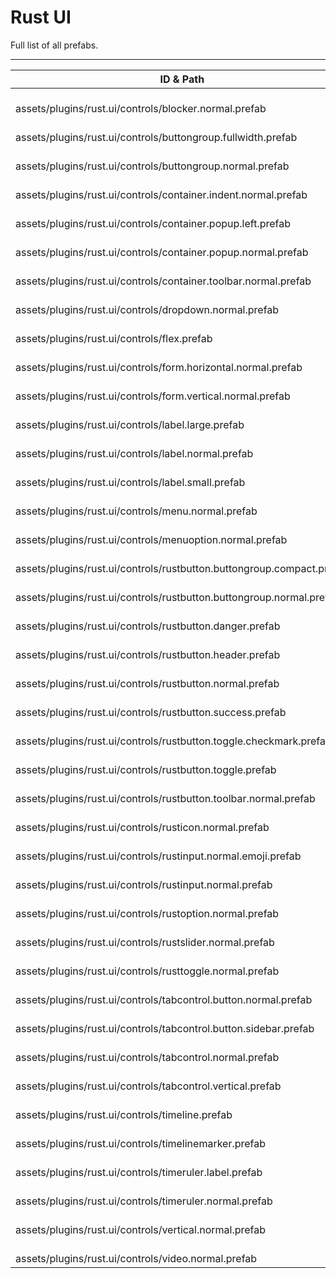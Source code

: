 # Rust UI
Full list of all <Badge type="warning" text="41"/> prefabs.

---
| ID & Path |
| --- |
| <a href="#2591091868"><Badge id="2591091868" type="tip" text="#"/></a> <Badge type="tip" text="2591091868"/> <Badge type="info" text="UnityEngine.UI.Image"/> <Badge type="info" text="Rust.UI.Blocker"/> <br> assets/plugins/rust.ui/controls/blocker.normal.prefab |
| <a href="#3795888120"><Badge id="3795888120" type="tip" text="#"/></a> <Badge type="tip" text="3795888120"/> <Badge type="info" text="UnityEngine.UI.Image"/> <Badge type="info" text="UnityEngine.UI.Mask"/> <Badge type="info" text="Rust.UI.RustButtonGroup"/> <Badge type="info" text="Rust.UI.RustLayout"/> <br> assets/plugins/rust.ui/controls/buttongroup.fullwidth.prefab |
| <a href="#1451701774"><Badge id="1451701774" type="tip" text="#"/></a> <Badge type="tip" text="1451701774"/> <Badge type="info" text="UnityEngine.UI.Image"/> <Badge type="info" text="UnityEngine.UI.Mask"/> <Badge type="info" text="Rust.UI.RustButtonGroup"/> <Badge type="info" text="Rust.UI.RustLayout"/> <br> assets/plugins/rust.ui/controls/buttongroup.normal.prefab |
| <a href="#1930286056"><Badge id="1930286056" type="tip" text="#"/></a> <Badge type="tip" text="1930286056"/> <Badge type="info" text="Rust.UI.RustWrapper"/> <Badge type="info" text="Rust.UI.RustLayout"/> <br> assets/plugins/rust.ui/controls/container.indent.normal.prefab |
| <a href="#2976007114"><Badge id="2976007114" type="tip" text="#"/></a> <Badge type="tip" text="2976007114"/> <Badge type="info" text="Rust.UI.RustWrapper"/> <br> assets/plugins/rust.ui/controls/container.popup.left.prefab |
| <a href="#3654240568"><Badge id="3654240568" type="tip" text="#"/></a> <Badge type="tip" text="3654240568"/> <Badge type="info" text="Rust.UI.RustWrapper"/> <br> assets/plugins/rust.ui/controls/container.popup.normal.prefab |
| <a href="#2186974376"><Badge id="2186974376" type="tip" text="#"/></a> <Badge type="tip" text="2186974376"/> <Badge type="info" text="Rust.UI.RustWrapper"/> <Badge type="info" text="UnityEngine.UI.Image"/> <br> assets/plugins/rust.ui/controls/container.toolbar.normal.prefab |
| <a href="#2999171672"><Badge id="2999171672" type="tip" text="#"/></a> <Badge type="tip" text="2999171672"/> <Badge type="info" text="UnityEngine.UI.Image"/> <Badge type="info" text="Rust.UI.Dropdown"/> <br> assets/plugins/rust.ui/controls/dropdown.normal.prefab |
| <a href="#3180894657"><Badge id="3180894657" type="tip" text="#"/></a> <Badge type="tip" text="3180894657"/> <Badge type="info" text="UnityEngine.UI.LayoutElement"/> <br> assets/plugins/rust.ui/controls/flex.prefab |
| <a href="#2509479773"><Badge id="2509479773" type="tip" text="#"/></a> <Badge type="tip" text="2509479773"/> <Badge type="info" text="UnityEngine.UI.Image"/> <Badge type="info" text="Rust.UI.RustWrapper"/> <br> assets/plugins/rust.ui/controls/form.horizontal.normal.prefab |
| <a href="#4094338657"><Badge id="4094338657" type="tip" text="#"/></a> <Badge type="tip" text="4094338657"/> <Badge type="info" text="UnityEngine.UI.Image"/> <Badge type="info" text="Rust.UI.RustWrapper"/> <br> assets/plugins/rust.ui/controls/form.vertical.normal.prefab |
| <a href="#2133885375"><Badge id="2133885375" type="tip" text="#"/></a> <Badge type="tip" text="2133885375"/> <Badge type="info" text="Rust.UI.RustText"/> <br> assets/plugins/rust.ui/controls/label.large.prefab |
| <a href="#2698349351"><Badge id="2698349351" type="tip" text="#"/></a> <Badge type="tip" text="2698349351"/> <Badge type="info" text="Rust.UI.RustText"/> <br> assets/plugins/rust.ui/controls/label.normal.prefab |
| <a href="#2574199535"><Badge id="2574199535" type="tip" text="#"/></a> <Badge type="tip" text="2574199535"/> <Badge type="info" text="Rust.UI.RustText"/> <br> assets/plugins/rust.ui/controls/label.small.prefab |
| <a href="#199235127"><Badge id="199235127" type="tip" text="#"/></a> <Badge type="tip" text="199235127"/> <Badge type="info" text="Rust.UI.RustLayout"/> <Badge type="info" text="Rust.UI.Menu"/> <br> assets/plugins/rust.ui/controls/menu.normal.prefab |
| <a href="#320872271"><Badge id="320872271" type="tip" text="#"/></a> <Badge type="tip" text="320872271"/> <Badge type="info" text="Rust.UI.RustButton"/> <Badge type="info" text="UnityEngine.UI.Image"/> <Badge type="info" text="UnityEngine.UI.RectMask2D"/> <br> assets/plugins/rust.ui/controls/menuoption.normal.prefab |
| <a href="#3768599155"><Badge id="3768599155" type="tip" text="#"/></a> <Badge type="tip" text="3768599155"/> <Badge type="info" text="Rust.UI.RustButton"/> <Badge type="info" text="UnityEngine.UI.Image"/> <Badge type="info" text="UnityEngine.UI.RectMask2D"/> <br> assets/plugins/rust.ui/controls/rustbutton.buttongroup.compact.prefab |
| <a href="#1019197502"><Badge id="1019197502" type="tip" text="#"/></a> <Badge type="tip" text="1019197502"/> <Badge type="info" text="Rust.UI.RustButton"/> <Badge type="info" text="UnityEngine.UI.Image"/> <Badge type="info" text="UnityEngine.UI.RectMask2D"/> <br> assets/plugins/rust.ui/controls/rustbutton.buttongroup.normal.prefab |
| <a href="#1535053893"><Badge id="1535053893" type="tip" text="#"/></a> <Badge type="tip" text="1535053893"/> <Badge type="info" text="Rust.UI.RustButton"/> <Badge type="info" text="UnityEngine.UI.Image"/> <Badge type="info" text="UnityEngine.UI.RectMask2D"/> <br> assets/plugins/rust.ui/controls/rustbutton.danger.prefab |
| <a href="#3084538090"><Badge id="3084538090" type="tip" text="#"/></a> <Badge type="tip" text="3084538090"/> <Badge type="info" text="Rust.UI.RustButton"/> <Badge type="info" text="UnityEngine.UI.Image"/> <Badge type="info" text="UnityEngine.UI.RectMask2D"/> <Badge type="info" text="Rust.UI.RustLayout"/> <br> assets/plugins/rust.ui/controls/rustbutton.header.prefab |
| <a href="#4001970775"><Badge id="4001970775" type="tip" text="#"/></a> <Badge type="tip" text="4001970775"/> <Badge type="info" text="Rust.UI.RustButton"/> <Badge type="info" text="UnityEngine.UI.Image"/> <Badge type="info" text="UnityEngine.UI.RectMask2D"/> <br> assets/plugins/rust.ui/controls/rustbutton.normal.prefab |
| <a href="#1220652880"><Badge id="1220652880" type="tip" text="#"/></a> <Badge type="tip" text="1220652880"/> <Badge type="info" text="Rust.UI.RustButton"/> <Badge type="info" text="UnityEngine.UI.Image"/> <Badge type="info" text="UnityEngine.UI.RectMask2D"/> <br> assets/plugins/rust.ui/controls/rustbutton.success.prefab |
| <a href="#3245458422"><Badge id="3245458422" type="tip" text="#"/></a> <Badge type="tip" text="3245458422"/> <Badge type="info" text="Rust.UI.RustButton"/> <Badge type="info" text="UnityEngine.UI.Image"/> <Badge type="info" text="UnityEngine.UI.RectMask2D"/> <br> assets/plugins/rust.ui/controls/rustbutton.toggle.checkmark.prefab |
| <a href="#3335320659"><Badge id="3335320659" type="tip" text="#"/></a> <Badge type="tip" text="3335320659"/> <Badge type="info" text="Rust.UI.RustButton"/> <Badge type="info" text="UnityEngine.UI.Image"/> <Badge type="info" text="UnityEngine.UI.RectMask2D"/> <br> assets/plugins/rust.ui/controls/rustbutton.toggle.prefab |
| <a href="#1681524502"><Badge id="1681524502" type="tip" text="#"/></a> <Badge type="tip" text="1681524502"/> <Badge type="info" text="Rust.UI.RustButton"/> <Badge type="info" text="UnityEngine.UI.Image"/> <Badge type="info" text="UnityEngine.UI.RectMask2D"/> <br> assets/plugins/rust.ui/controls/rustbutton.toolbar.normal.prefab |
| <a href="#2329677966"><Badge id="2329677966" type="tip" text="#"/></a> <Badge type="tip" text="2329677966"/> <Badge type="info" text="Rust.UI.RustIcon"/> <br> assets/plugins/rust.ui/controls/rusticon.normal.prefab |
| <a href="#225504690"><Badge id="225504690" type="tip" text="#"/></a> <Badge type="tip" text="225504690"/> <Badge type="info" text="UnityEngine.UI.Image"/> <Badge type="info" text="Rust.UI.RustInput"/> <Badge type="info" text="TmProEmojiInputField"/> <br> assets/plugins/rust.ui/controls/rustinput.normal.emoji.prefab |
| <a href="#2755537205"><Badge id="2755537205" type="tip" text="#"/></a> <Badge type="tip" text="2755537205"/> <Badge type="info" text="UnityEngine.UI.Image"/> <Badge type="info" text="Rust.UI.RustInput"/> <Badge type="info" text="TMPro.TMP_InputField"/> <br> assets/plugins/rust.ui/controls/rustinput.normal.prefab |
| <a href="#3707990355"><Badge id="3707990355" type="tip" text="#"/></a> <Badge type="tip" text="3707990355"/> <Badge type="info" text="Rust.UI.RustOption"/> <Badge type="info" text="UnityEngine.UI.Image"/> <br> assets/plugins/rust.ui/controls/rustoption.normal.prefab |
| <a href="#749242469"><Badge id="749242469" type="tip" text="#"/></a> <Badge type="tip" text="749242469"/> <Badge type="info" text="Rust.UI.RustSlider"/> <Badge type="info" text="UnityEngine.UI.Image"/> <br> assets/plugins/rust.ui/controls/rustslider.normal.prefab |
| <a href="#1946300113"><Badge id="1946300113" type="tip" text="#"/></a> <Badge type="tip" text="1946300113"/> <Badge type="info" text="UnityEngine.UI.Image"/> <Badge type="info" text="Rust.UI.RustToggle"/> <br> assets/plugins/rust.ui/controls/rusttoggle.normal.prefab |
| <a href="#1580073919"><Badge id="1580073919" type="tip" text="#"/></a> <Badge type="tip" text="1580073919"/> <Badge type="info" text="Rust.UI.RustButton"/> <Badge type="info" text="UnityEngine.UI.Image"/> <Badge type="info" text="UnityEngine.UI.RectMask2D"/> <br> assets/plugins/rust.ui/controls/tabcontrol.button.normal.prefab |
| <a href="#1543142802"><Badge id="1543142802" type="tip" text="#"/></a> <Badge type="tip" text="1543142802"/> <Badge type="info" text="Rust.UI.RustButton"/> <Badge type="info" text="UnityEngine.UI.Image"/> <Badge type="info" text="UnityEngine.UI.RectMask2D"/> <br> assets/plugins/rust.ui/controls/tabcontrol.button.sidebar.prefab |
| <a href="#311019199"><Badge id="311019199" type="tip" text="#"/></a> <Badge type="tip" text="311019199"/> <Badge type="info" text="Rust.UI.TabControl"/> <br> assets/plugins/rust.ui/controls/tabcontrol.normal.prefab |
| <a href="#1622939919"><Badge id="1622939919" type="tip" text="#"/></a> <Badge type="tip" text="1622939919"/> <Badge type="info" text="Rust.UI.TabControl"/> <br> assets/plugins/rust.ui/controls/tabcontrol.vertical.prefab |
| <a href="#3910204648"><Badge id="3910204648" type="tip" text="#"/></a> <Badge type="tip" text="3910204648"/> <Badge type="info" text="Rust.UI.Timeline"/> <Badge type="info" text="UnityEngine.UI.Image"/> <br> assets/plugins/rust.ui/controls/timeline.prefab |
| <a href="#3190584255"><Badge id="3190584255" type="tip" text="#"/></a> <Badge type="tip" text="3190584255"/> <Badge type="info" text="UnityEngine.UI.Image"/> <Badge type="info" text="Rust.UI.TimelineMarker"/> <br> assets/plugins/rust.ui/controls/timelinemarker.prefab |
| <a href="#1571345764"><Badge id="1571345764" type="tip" text="#"/></a> <Badge type="tip" text="1571345764"/> <Badge type="info" text="Rust.UI.RustText"/> <br> assets/plugins/rust.ui/controls/timeruler.label.prefab |
| <a href="#1064749200"><Badge id="1064749200" type="tip" text="#"/></a> <Badge type="tip" text="1064749200"/> <Badge type="info" text="UnityEngine.UI.RectMask2D"/> <Badge type="info" text="Rust.UI.TimeRuler"/> <Badge type="info" text="UnityEngine.UI.Image"/> <br> assets/plugins/rust.ui/controls/timeruler.normal.prefab |
| <a href="#3622202157"><Badge id="3622202157" type="tip" text="#"/></a> <Badge type="tip" text="3622202157"/> <Badge type="info" text="Rust.UI.RustLayout"/> <br> assets/plugins/rust.ui/controls/vertical.normal.prefab |
| <a href="#3592836148"><Badge id="3592836148" type="tip" text="#"/></a> <Badge type="tip" text="3592836148"/> <Badge type="info" text="UnityEngine.UI.RectMask2D"/> <Badge type="info" text="Rust.UI.Video"/> <br> assets/plugins/rust.ui/controls/video.normal.prefab |
